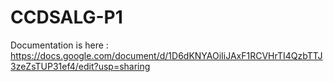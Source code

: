# CCDSALG-P1

Documentation is here :
https://docs.google.com/document/d/1D6dKNYAOiIiJAxF1RCVHrTI4QzbTTJ3zeZsTUP31ef4/edit?usp=sharing
